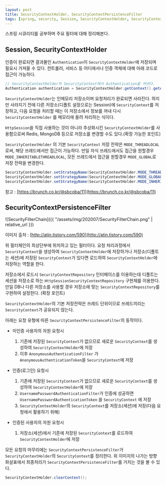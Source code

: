 ```yaml
---
layout: post
title: SecurityContextHolder, SecurityContextPersistenceFilter
tags: [spring, security, Session, SecurityContextHolder, SecurityContextPersistenceFilter]
---
```


스프링 시큐리티를 공부하며 주요 필터에 대해 정리해본다.

## Session, SecurityContextHolder

인증이 완료되면 결과물인 `Authentication`이 `SecurityContextHolder`에 저장되며 필요시 가져올 수 있다. 컨트롤러, 서비스 등 어디에서나 인증 객체에 대해 아래 코드로 접근이 가능하다.

```java
// SecurityContextHolder의 SecurityContext에서 Authentication을 꺼낸다.
Authentication authentication = SecurityContextHolder.getContext().getAuthentication();
```

`SecurityContextHolder`는 인메모리 저장소이며 요청처리가 완료되면 사라진다. 
하지만 사라지기 전에 다른 저장소(디폴트 설정으로는 Session)에 `SecurityContext`를 저장하고, 다음 요청을 처리할 때는 이 저장소에서 정보를 꺼내 다시 `SecurityContextHolder` 를 메모리에 올려 처리하는 식이다.

`HttpSession`을 직접 사용하는 것이 아니라 추상화시킨 `SecurityContextHolder`를 사용함으로써 Redis, MongoDB 등으로 저장소를 변경할 수도 있다.(확장 가능한 포인트)

`SecurityContextHolder` 의 기본 `SecurityContext` 저장 전략은 `MODE_THREADLOCAL`로써, 해당 쓰레드에서만 접근이 가능하다. 만일 자식 쓰레드에서도 접근을 원할경우 `MODE_INHERITABLETHREADLOCAL`, 모든 쓰레드에서 접근을 원할경우 `MODE_GLOBAL`로 저장 전략을 변경한다.

```java
SecurityContextHolder.setStrategyName(SecurityContextHolder.MODE_THREADLOCAL); // 기본설정
SecurityContextHolder.setStrategyName(SecurityContextHolder.MODE_GLOBAL);
SecurityContextHolder.setStrategyName(SecurityContextHolder.MODE_INHERITABLETHREADLOCAL);
```

참고 : [https://brunch.co.kr/@sbcoba/11](https://brunch.co.kr/@sbcoba/11)

## SecurityContextPersistenceFilter

![SecurityFilterChain]({{ "/assets/img/202007/SecurityFilterChain.png" | relative_url }})

이미지 출처 : [http://atin.tistory.com/590](http://atin.tistory.com/590)

위 필터체인의 최상단부에 위치하고 있는 필터이다. 요청 처리과정에서 `SecurityContext`을 생성하여 `SecurityContextHolder`에 저장하거나 저장소(디폴트는 세션)에 저장된 `SecurityContext`가 있다면 로드하여 `SecurityContextHolder`에 저장하는 역할을 한다.

저장소에서 로드시 `SecurityContextRepository` 인터페이스를 이용하는데 디폴트는 세션을 저장소로 하는 `HttpSessionSecurityContextRepository` 구현체를 이용한다. 만일 DB나 다른 저장소를 사용할 경우 저장소에 맞는 `SecurityContextRepository`를 구현하여 설정한다. (확장 포인트)

`SecurityContextHolder`의 기본 저장전략은 쓰레드 단위이므로 쓰레드끼리는 `SecurityContext`가 공유되지 않는다.

아래는 요청 유형에 따른 `SecurityContextPersistenceFilter`의 동작이다.

- 미인증 사용자의 자원 요청시
    1. 기존에 저장된 `SecurityContext`가 없으므로 새로운 `SecurityContext`를 생성하여 `SecurityContextHolder`에 저장
    2. 이후 `AnonymousAuthenticationFilter` 가 `AnonymousAuthenticationToken`을 `SecurityContext`에 저장
    
- 인증(로그인) 요청시
    1. 기존에 저장된 `SecurityContext`가 없으므로 새로운 `SecurityContext`를 생성하여 `SecurityContextHolder`에 저장
    2. `UsernamePasswordAuthenticationFilter`가 인증에 성공하면 `UsernamePasswordAuthenticationToken` 을 `SecurityContext` 에 저장
    3. `SecurityContextHolder`의 `SecurityContext`를 저장소(세션)에 저장(다음 요청에서 활용하기 위해)

- 인증된 사용자의 자원 요청시
    1. 저장소(세션)에서 기존에 저장된 `SecurityContext`를 로드하여 `SecurityContextHolder`에 저장

모든 요청의 마무리에는 `SecurityContextPersistenceFilter`가 `SecurityContextHolder`의 `SecurityContext`를 정리한다. 위 이미지의 나가는 방향 화살표에서 최종처리가 `SecurityContextPersistenceFilter`를 거치는 것을 볼 수 있다.

```java
SecurityContextHolder.clearContext();
```

